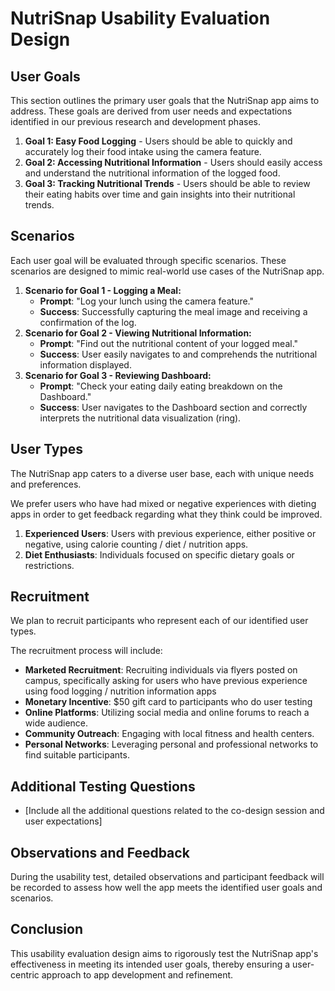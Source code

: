# NutriSnap Usability Evaluation Design

## User Goals

This section outlines the primary user goals that the NutriSnap app aims to address. These goals are derived from user needs and expectations identified in our previous research and development phases.

1. **Goal 1: Easy Food Logging** - Users should be able to quickly and accurately log their food intake using the camera feature.
2. **Goal 2: Accessing Nutritional Information** - Users should easily access and understand the nutritional information of the logged food.
3. **Goal 3: Tracking Nutritional Trends** - Users should be able to review their eating habits over time and gain insights into their nutritional trends.

## Scenarios

Each user goal will be evaluated through specific scenarios. These scenarios are designed to mimic real-world use cases of the NutriSnap app.

1. **Scenario for Goal 1 - Logging a Meal:**
   - **Prompt**: "Log your lunch using the camera feature."
   - **Success**: Successfully capturing the meal image and receiving a confirmation of the log.
2. **Scenario for Goal 2 - Viewing Nutritional Information:**
   - **Prompt**: "Find out the nutritional content of your logged meal."
   - **Success**: User easily navigates to and comprehends the nutritional information displayed.
3. **Scenario for Goal 3 - Reviewing Dashboard:**
   - **Prompt**: "Check your eating daily eating breakdown on the Dashboard."
   - **Success**: User navigates to the Dashboard section and correctly interprets the nutritional data visualization (ring).

## User Types

The NutriSnap app caters to a diverse user base, each with unique needs and preferences.

We prefer users who have had mixed or negative experiences with dieting apps in order to get feedback regarding what they think could be improved.

1. **Experienced Users**: Users with previous experience, either positive or negative, using calorie counting / diet / nutrition apps.
2. **Diet Enthusiasts**: Individuals focused on specific dietary goals or restrictions.

## Recruitment

We plan to recruit participants who represent each of our identified user types.

The recruitment process will include:

- **Marketed Recruitment**: Recruiting individuals via flyers posted on campus, specifically asking for users who have previous experience using food logging / nutrition information apps
- **Monetary Incentive**: $50 gift card to participants who do user testing
- **Online Platforms**: Utilizing social media and online forums to reach a wide audience.
- **Community Outreach**: Engaging with local fitness and health centers.
- **Personal Networks**: Leveraging personal and professional networks to find suitable participants.

## Additional Testing Questions

- [Include all the additional questions related to the co-design session and user expectations]

## Observations and Feedback

During the usability test, detailed observations and participant feedback will be recorded to assess how well the app meets the identified user goals and scenarios.

## Conclusion

This usability evaluation design aims to rigorously test the NutriSnap app's effectiveness in meeting its intended user goals, thereby ensuring a user-centric approach to app development and refinement.
